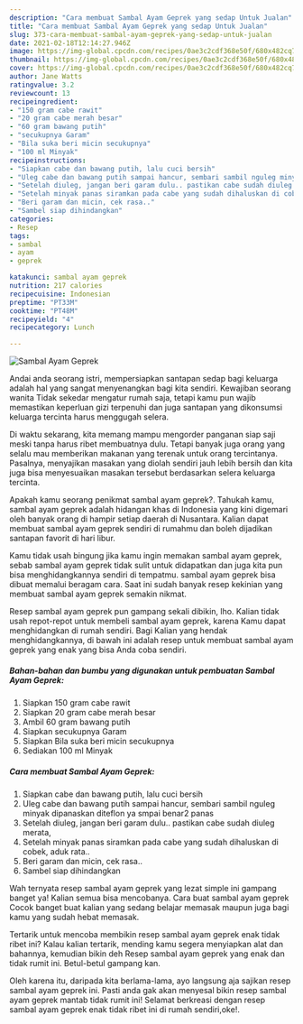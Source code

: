 ```yaml
---
description: "Cara membuat Sambal Ayam Geprek yang sedap Untuk Jualan"
title: "Cara membuat Sambal Ayam Geprek yang sedap Untuk Jualan"
slug: 373-cara-membuat-sambal-ayam-geprek-yang-sedap-untuk-jualan
date: 2021-02-18T12:14:27.946Z
image: https://img-global.cpcdn.com/recipes/0ae3c2cdf368e50f/680x482cq70/sambal-ayam-geprek-foto-resep-utama.jpg
thumbnail: https://img-global.cpcdn.com/recipes/0ae3c2cdf368e50f/680x482cq70/sambal-ayam-geprek-foto-resep-utama.jpg
cover: https://img-global.cpcdn.com/recipes/0ae3c2cdf368e50f/680x482cq70/sambal-ayam-geprek-foto-resep-utama.jpg
author: Jane Watts
ratingvalue: 3.2
reviewcount: 13
recipeingredient:
- "150 gram cabe rawit"
- "20 gram cabe merah besar"
- "60 gram bawang putih"
- "secukupnya Garam"
- "Bila suka beri micin secukupnya"
- "100 ml Minyak"
recipeinstructions:
- "Siapkan cabe dan bawang putih, lalu cuci bersih"
- "Uleg cabe dan bawang putih sampai hancur, sembari sambil nguleg minyak dipanaskan diteflon ya smpai benar2 panas"
- "Setelah diuleg, jangan beri garam dulu.. pastikan cabe sudah diuleg merata,"
- "Setelah minyak panas siramkan pada cabe yang sudah dihaluskan di cobek, aduk rata.."
- "Beri garam dan micin, cek rasa.."
- "Sambel siap dihindangkan"
categories:
- Resep
tags:
- sambal
- ayam
- geprek

katakunci: sambal ayam geprek 
nutrition: 217 calories
recipecuisine: Indonesian
preptime: "PT33M"
cooktime: "PT48M"
recipeyield: "4"
recipecategory: Lunch

---
```



![Sambal Ayam Geprek](https://img-global.cpcdn.com/recipes/0ae3c2cdf368e50f/680x482cq70/sambal-ayam-geprek-foto-resep-utama.jpg)

Andai anda seorang istri, mempersiapkan santapan sedap bagi keluarga adalah hal yang sangat menyenangkan bagi kita sendiri. Kewajiban seorang  wanita Tidak sekedar mengatur rumah saja, tetapi kamu pun wajib memastikan keperluan gizi terpenuhi dan juga santapan yang dikonsumsi keluarga tercinta harus menggugah selera.

Di waktu  sekarang, kita memang mampu mengorder panganan siap saji meski tanpa harus ribet membuatnya dulu. Tetapi banyak juga orang yang selalu mau memberikan makanan yang terenak untuk orang tercintanya. Pasalnya, menyajikan masakan yang diolah sendiri jauh lebih bersih dan kita juga bisa menyesuaikan masakan tersebut berdasarkan selera keluarga tercinta. 



Apakah kamu seorang penikmat sambal ayam geprek?. Tahukah kamu, sambal ayam geprek adalah hidangan khas di Indonesia yang kini digemari oleh banyak orang di hampir setiap daerah di Nusantara. Kalian dapat membuat sambal ayam geprek sendiri di rumahmu dan boleh dijadikan santapan favorit di hari libur.

Kamu tidak usah bingung jika kamu ingin memakan sambal ayam geprek, sebab sambal ayam geprek tidak sulit untuk didapatkan dan juga kita pun bisa menghidangkannya sendiri di tempatmu. sambal ayam geprek bisa dibuat memalui beragam cara. Saat ini sudah banyak resep kekinian yang membuat sambal ayam geprek semakin nikmat.

Resep sambal ayam geprek pun gampang sekali dibikin, lho. Kalian tidak usah repot-repot untuk membeli sambal ayam geprek, karena Kamu dapat menghidangkan di rumah sendiri. Bagi Kalian yang hendak menghidangkannya, di bawah ini adalah resep untuk membuat sambal ayam geprek yang enak yang bisa Anda coba sendiri.

<!--inarticleads1-->

##### Bahan-bahan dan bumbu yang digunakan untuk pembuatan Sambal Ayam Geprek:

1. Siapkan 150 gram cabe rawit
1. Siapkan 20 gram cabe merah besar
1. Ambil 60 gram bawang putih
1. Siapkan secukupnya Garam
1. Siapkan Bila suka beri micin secukupnya
1. Sediakan 100 ml Minyak




<!--inarticleads2-->

##### Cara membuat Sambal Ayam Geprek:

1. Siapkan cabe dan bawang putih, lalu cuci bersih
1. Uleg cabe dan bawang putih sampai hancur, sembari sambil nguleg minyak dipanaskan diteflon ya smpai benar2 panas
1. Setelah diuleg, jangan beri garam dulu.. pastikan cabe sudah diuleg merata,
1. Setelah minyak panas siramkan pada cabe yang sudah dihaluskan di cobek, aduk rata..
1. Beri garam dan micin, cek rasa..
1. Sambel siap dihindangkan




Wah ternyata resep sambal ayam geprek yang lezat simple ini gampang banget ya! Kalian semua bisa mencobanya. Cara buat sambal ayam geprek Cocok banget buat kalian yang sedang belajar memasak maupun juga bagi kamu yang sudah hebat memasak.

Tertarik untuk mencoba membikin resep sambal ayam geprek enak tidak ribet ini? Kalau kalian tertarik, mending kamu segera menyiapkan alat dan bahannya, kemudian bikin deh Resep sambal ayam geprek yang enak dan tidak rumit ini. Betul-betul gampang kan. 

Oleh karena itu, daripada kita berlama-lama, ayo langsung aja sajikan resep sambal ayam geprek ini. Pasti anda gak akan menyesal bikin resep sambal ayam geprek mantab tidak rumit ini! Selamat berkreasi dengan resep sambal ayam geprek enak tidak ribet ini di rumah sendiri,oke!.

